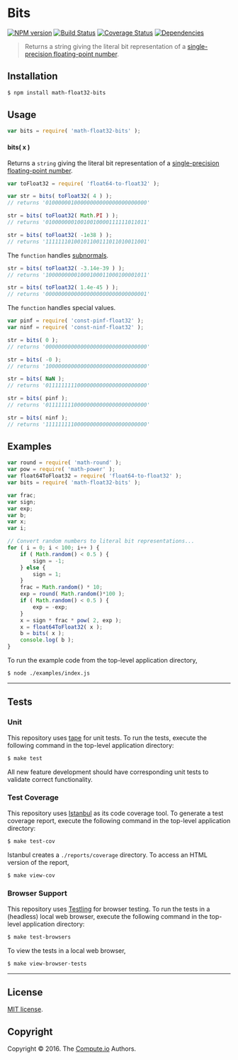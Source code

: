 Bits
===
[![NPM version][npm-image]][npm-url] [![Build Status][build-image]][build-url] [![Coverage Status][coverage-image]][coverage-url] [![Dependencies][dependencies-image]][dependencies-url]

> Returns a string giving the literal bit representation of a [single-precision floating-point number][ieee754].


## Installation

``` bash
$ npm install math-float32-bits
```


## Usage

``` javascript
var bits = require( 'math-float32-bits' );
```

#### bits( x )

Returns a `string` giving the literal bit representation of a [single-precision floating-point number][ieee754].

``` javascript
var toFloat32 = require( 'float64-to-float32' );

var str = bits( toFloat32( 4 ) );
// returns '01000000100000000000000000000000'

str = bits( toFloat32( Math.PI ) );
// returns '01000000010010010000111111011011'

str = bits( toFloat32( -1e38 ) );
// returns '11111110100101100111011010011001'
```

The `function` handles [subnormals][subnormals].

``` javascript
str = bits( toFloat32( -3.14e-39 ) );
// returns '10000000001000100011000100001011'

str = bits( toFloat32( 1.4e-45 ) );
// returns '00000000000000000000000000000001'
```

The `function` handles special values.

``` javascript
var pinf = require( 'const-pinf-float32' );
var ninf = require( 'const-ninf-float32' );

str = bits( 0 );
// returns '00000000000000000000000000000000'

str = bits( -0 );
// returns '10000000000000000000000000000000'

str = bits( NaN );
// returns '01111111110000000000000000000000'

str = bits( pinf );
// returns '01111111100000000000000000000000'

str = bits( ninf );
// returns '11111111100000000000000000000000'
```


## Examples

``` javascript
var round = require( 'math-round' );
var pow = require( 'math-power' );
var float64ToFloat32 = require( 'float64-to-float32' );
var bits = require( 'math-float32-bits' );

var frac;
var sign;
var exp;
var b;
var x;
var i;

// Convert random numbers to literal bit representations...
for ( i = 0; i < 100; i++ ) {
	if ( Math.random() < 0.5 ) {
		sign = -1;
	} else {
		sign = 1;
	}
	frac = Math.random() * 10;
	exp = round( Math.random()*100 );
	if ( Math.random() < 0.5 ) {
		exp = -exp;
	}
	x = sign * frac * pow( 2, exp );
	x = float64ToFloat32( x );
	b = bits( x );
	console.log( b );
}
```

To run the example code from the top-level application directory,

``` bash
$ node ./examples/index.js
```


---
## Tests

### Unit

This repository uses [tape][tape] for unit tests. To run the tests, execute the following command in the top-level application directory:

``` bash
$ make test
```

All new feature development should have corresponding unit tests to validate correct functionality.


### Test Coverage

This repository uses [Istanbul][istanbul] as its code coverage tool. To generate a test coverage report, execute the following command in the top-level application directory:

``` bash
$ make test-cov
```

Istanbul creates a `./reports/coverage` directory. To access an HTML version of the report,

``` bash
$ make view-cov
```


### Browser Support

This repository uses [Testling][testling] for browser testing. To run the tests in a (headless) local web browser, execute the following command in the top-level application directory:

``` bash
$ make test-browsers
```

To view the tests in a local web browser,

``` bash
$ make view-browser-tests
```

<!-- [![browser support][browsers-image]][browsers-url] -->


---
## License

[MIT license](http://opensource.org/licenses/MIT).


## Copyright

Copyright &copy; 2016. The [Compute.io][compute-io] Authors.


[npm-image]: http://img.shields.io/npm/v/math-float32-bits.svg
[npm-url]: https://npmjs.org/package/math-float32-bits

[build-image]: http://img.shields.io/travis/math-io/float32-bits/master.svg
[build-url]: https://travis-ci.org/math-io/float32-bits

[coverage-image]: https://img.shields.io/codecov/c/github/math-io/float32-bits/master.svg
[coverage-url]: https://codecov.io/github/math-io/float32-bits?branch=master

[dependencies-image]: http://img.shields.io/david/math-io/float32-bits.svg
[dependencies-url]: https://david-dm.org/math-io/float32-bits

[dev-dependencies-image]: http://img.shields.io/david/dev/math-io/float32-bits.svg
[dev-dependencies-url]: https://david-dm.org/dev/math-io/float32-bits

[github-issues-image]: http://img.shields.io/github/issues/math-io/float32-bits.svg
[github-issues-url]: https://github.com/math-io/float32-bits/issues

[tape]: https://github.com/substack/tape
[istanbul]: https://github.com/gotwarlost/istanbul
[testling]: https://ci.testling.com

[compute-io]: https://github.com/compute-io/
[ieee754]: https://en.wikipedia.org/wiki/IEEE_754-2008
[subnormals]: https://en.wikipedia.org/wiki/Denormal_number
